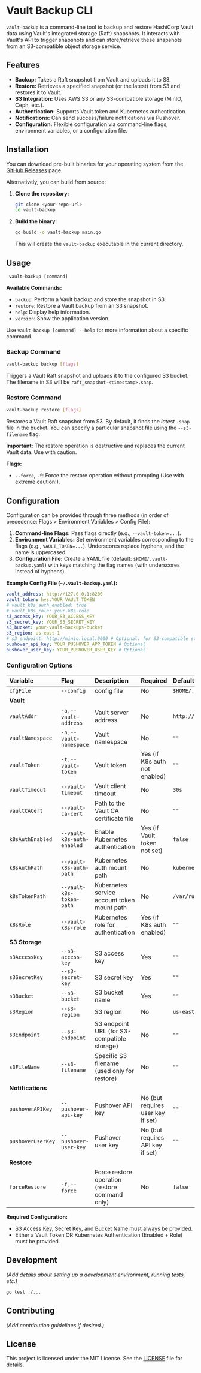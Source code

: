# Vault Backup CLI

`vault-backup` is a command-line tool to backup and restore HashiCorp Vault data using Vault's integrated storage (Raft) snapshots. It interacts with Vault's API to trigger snapshots and can store/retrieve these snapshots from an S3-compatible object storage service.

## Features

*   **Backup:** Takes a Raft snapshot from Vault and uploads it to S3.
*   **Restore:** Retrieves a specified snapshot (or the latest) from S3 and restores it to Vault.
*   **S3 Integration:** Uses AWS S3 or any S3-compatible storage (MinIO, Ceph, etc.).
*   **Authentication:** Supports Vault token and Kubernetes authentication.
*   **Notifications:** Can send success/failure notifications via Pushover.
*   **Configuration:** Flexible configuration via command-line flags, environment variables, or a configuration file.

## Installation

You can download pre-built binaries for your operating system from the [GitHub Releases](https://github.com/d4rkfella/vault-backup/releases/) page.

Alternatively, you can build from source:

1.  **Clone the repository:**
    ```bash
    git clone <your-repo-url>
    cd vault-backup
    ```
2.  **Build the binary:**
    ```bash
    go build -o vault-backup main.go
    ```
    This will create the `vault-backup` executable in the current directory.

## Usage

```
 vault-backup [command]
```

**Available Commands:**

*   `backup`: Perform a Vault backup and store the snapshot in S3.
*   `restore`: Restore a Vault backup from an S3 snapshot.
*   `help`: Display help information.
*   `version`: Show the application version.

Use `vault-backup [command] --help` for more information about a specific command.

### Backup Command

```bash
vault-backup backup [flags]
```

Triggers a Vault Raft snapshot and uploads it to the configured S3 bucket. The filename in S3 will be `raft_snapshot-<timestamp>.snap`.

### Restore Command

```bash
vault-backup restore [flags]
```

Restores a Vault Raft snapshot from S3. By default, it finds the *latest* `.snap` file in the bucket. You can specify a particular snapshot file using the `--s3-filename` flag.

**Important:** The restore operation is destructive and replaces the current Vault data. Use with caution.

**Flags:**

*   `--force`, `-f`: Force the restore operation without prompting (Use with extreme caution!).

## Configuration

Configuration can be provided through three methods (in order of precedence: Flags > Environment Variables > Config File):

1.  **Command-line Flags:** Pass flags directly (e.g., `--vault-token=...`).
2.  **Environment Variables:** Set environment variables corresponding to the flags (e.g., `VAULT_TOKEN=...`). Underscores replace hyphens, and the name is uppercased.
3.  **Configuration File:** Create a YAML file (default: `$HOME/.vault-backup.yaml`) with keys matching the flag names (with underscores instead of hyphens).

**Example Config File (`~/.vault-backup.yaml`):**

```yaml
vault_address: http://127.0.0.1:8200
vault_token: hvs.YOUR_VAULT_TOKEN
# vault_k8s_auth_enabled: true
# vault_k8s_role: your-k8s-role
s3_access_key: YOUR_S3_ACCESS_KEY
s3_secret_key: YOUR_S3_SECRET_KEY
s3_bucket: your-vault-backups-bucket
s3_region: us-east-1
# s3_endpoint: http://minio.local:9000 # Optional: for S3-compatible storage
pushover_api_key: YOUR_PUSHOVER_APP_TOKEN # Optional
pushover_user_key: YOUR_PUSHOVER_USER_KEY # Optional
```

### Configuration Options

| Variable          | Flag                           | Description                                           | Required                               | Default                                                 |
| :---------------- | :----------------------------- | :---------------------------------------------------- | :------------------------------------- | :------------------------------------------------------ |
| `cfgFile`         | `--config`                     | config file                                           | No                                     | `$HOME/.vault-backup.yaml`                              |
| **Vault**         |                                |                                                       |                                        |                                                         |
| `vaultAddr`       | `-a`, `--vault-address`        | Vault server address                                  | No                                     | `http://localhost:8200`                                 |
| `vaultNamespace`  | `-n`, `--vault-namespace`      | Vault namespace                                       | No                                     | `""`                                                    |
| `vaultToken`      | `-t`, `--vault-token`          | Vault token                                           | Yes (if K8s auth not enabled)          | `""`                                                    |
| `vaultTimeout`    | `--vault-timeout`              | Vault client timeout                                  | No                                     | `30s`                                                   |
| `vaultCACert`     | `--vault-ca-cert`              | Path to the Vault CA certificate file                 | No                                     | `""`                                                    |
| `k8sAuthEnabled`  | `--vault-k8s-auth-enabled`     | Enable Kubernetes authentication                      | Yes (if Vault token not set)           | `false`                                                 |
| `k8sAuthPath`     | `--vault-k8s-auth-path`        | Kubernetes auth mount path                            | No                                     | `kubernetes`                                            |
| `k8sTokenPath`    | `--vault-k8s-token-path`       | Kubernetes service account token mount path           | No                                     | `/var/run/secrets/kubernetes.io/serviceaccount/token` |
| `k8sRole`         | `--vault-k8s-role`             | Kubernetes role for authentication                    | Yes (if K8s auth enabled)              | `""`                                                    |
| **S3 Storage**    |                                |                                                       |                                        |                                                         |
| `s3AccessKey`     | `--s3-access-key`              | S3 access key                                         | Yes                                    | `""`                                                    |
| `s3SecretKey`     | `--s3-secret-key`              | S3 secret key                                         | Yes                                    | `""`                                                    |
| `s3Bucket`        | `--s3-bucket`                  | S3 bucket name                                        | Yes                                    | `""`                                                    |
| `s3Region`        | `--s3-region`                  | S3 region                                             | No                                     | `us-east-1`                                             |
| `s3Endpoint`      | `--s3-endpoint`                | S3 endpoint URL (for S3-compatible storage)           | No                                     | `""`                                                    |
| `s3FileName`      | `--s3-filename`                | Specific S3 filename (used only for restore)          | No                                     | `""`                                                    |
| **Notifications** |                                |                                                       |                                        |                                                         |
| `pushoverAPIKey`  | `--pushover-api-key`           | Pushover API key                                      | No (but requires user key if set)    | `""`                                                    |
| `pushoverUserKey` | `--pushover-user-key`          | Pushover user key                                     | No (but requires API key if set)     | `""`                                                    |
| **Restore**       |                                |                                                       |                                        |                                                         |
| `forceRestore`    | `-f`, `--force`                | Force restore operation (restore command only)        | No                                     | `false`                                                 |

**Required Configuration:**

*   S3 Access Key, Secret Key, and Bucket Name must always be provided.
*   Either a Vault Token OR Kubernetes Authentication (Enabled + Role) must be provided.

## Development

*(Add details about setting up a development environment, running tests, etc.)*

```bash
go test ./...
```

## Contributing

*(Add contribution guidelines if desired.)*

## License

This project is licensed under the MIT License. See the [LICENSE](LICENSE) file for details.
